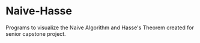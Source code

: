 # Naive-Hasse
Programs to visualize the Naive Algorithm and Hasse's Theorem created for senior capstone project.
